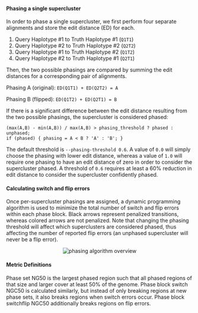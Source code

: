 #### Phasing a single supercluster
In order to phase a single supercluster, we first perform four separate alignments and store the edit distance (ED) for each.
1. Query Haplotype #1 to Truth Haplotype #1 (`Q1T1`)
2. Query Haplotype #2 to Truth Haplotype #2 (`Q2T2`)
3. Query Haplotype #1 to Truth Haplotype #2 (`Q1T2`)
4. Query Haplotype #2 to Truth Haplotype #1 (`Q2T1`)

Then, the two possible phasings are compared by summing the edit distances for a corresponding pair of alignments.

Phasing A (original): `ED(Q1T1) + ED(Q2T2) = A`

Phasing B  (flipped): `ED(Q1T2) + ED(Q2T1) = B`

If there is a significant difference between the edit distance resulting from the two possible phasings, the supercluster is considered phased:

```
(max(A,B) - min(A,B)) / max(A,B) > phasing_threshold ? phased : unphased;
if (phased) { phasing = A < B ? 'A' : 'B'; }
```

The default threshold is `--phasing-threshold 0.6`. A value of `0.0` will simply choose the phasing with lower edit distance, whereas a value of `1.0` will require one phasing to have an edit distance of zero in order to consider the supercluster phased. A threshold of `0.6` requires at least a 60% reduction in edit distance to consider the supercluster confidently phased.

#### Calculating switch and flip errors
Once per-supercluster phasings are assigned, a dynamic programming algorithm is used to minimize the total number of switch and flip errors within each phase block. Black arrows represent penalized transitions, whereas colored arrows are not penalized. Note that changing the phasing threshold will affect which superclusters are considered phased, thus affecting the number of reported flip errors (an unphased supercluster will never be a flip error).

<p align="center">
<img src="https://github.com/TimD1/vcfdist/assets/13918078/f3d0a11b-322a-47d6-b670-ae854fdab089" alt="phasing algorithm overview"/>
</p>

#### Metric Definitions
Phase set NG50 is the largest phased region such that all phased regions of that size and larger cover at least 50% of the genome.
Phase block switch NGC50 is calculated similarly, but instead of only breaking regions at new phase sets, it also breaks regions when switch errors occur.
Phase block switchflip NGC50 additionally breaks regions on flip errors.